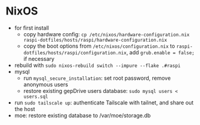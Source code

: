 # NixOS

- for first install
  - copy hardware config: `cp /etc/nixos/hardware-configuration.nix raspi-dotfiles/hosts/raspi/hardware-configuration.nix`
  - copy the boot options from `/etc/nixos/configuration.nix` to `raspi-dotfiles/hosts/raspi/configuration.nix`, add `grub.enable = false;` if necessary
- rebuild with `sudo nixos-rebuild switch --impure --flake .#raspi`
- mysql
  - run `mysql_secure_installation`: set root password, remove anonymous users
  - restore existing gepDrive users database: `sudo mysql users < users.sql`
- run `sudo tailscale up`: authenticate Tailscale with tailnet, and share out the host
- moe: restore existing database to /var/moe/storage.db
